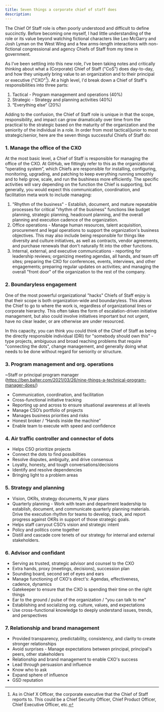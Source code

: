 ```yaml
---
title: Seven things a corporate chief of staff does
description:
---
```


The Chief Of Staff role is often poorly understood and difficult to define succinctly. Before becoming one myself, I had little understanding of the role or its value beyond watching fictional characters like Leo McGarry and Josh Lyman on the West Wing and a few arms-length interactions with non-fictional congressional and agency Chiefs of Staff from my time in government. 

As I’ve been settling into this new role, I’ve been taking notes and critically thinking about what a (Corporate) Chief of Staff ("CoS") does day-to-day, and how they uniquely bring value to an organization and to their principal or executive ("CXO"[^1]). At a high level, I'd break down a Chief of Staff's responsibilities into three parts:

1. Tactical - Program management and operations (40%)
2. Strategic - Strategy and planning activities (40%)
3. “Everything else” (20%)

Adding to the confusion, the Chief of Staff role is unique in that the scope, responsibility, and impact can grow dramatically over time from the practical to the strategic based on the maturity of the organization and the seniority of the individual in a role. In order from most tactical/junior to most strategic/senior, here are the seven things successful Chiefs of Staff do:

### 1. Manage the office of the CXO

At the most basic level, a Chief of Staff is responsible for managing the office of the CXO. At GitHub, we fittingly refer to this as the organizational “operating system”, which Chiefs are responsible for installing, configuring, monitoring, upgrading, and patching to keep everything running smoothly and to help grow, scale, and run the bushiness more efficiently. The specific activities will vary depending on the function the Chief is supporting, but generally, you would expect this communication, coordination, and facilitation meta work to include managing:

1. "Rhythm of the business" - Establish, document, and mature repeatable processes for critical "rhythm of the business" functions like budget planning, strategic planning, headcount planning, and the overall planning and execution cadence of the organization.
2. Office operations - Manage human resources, talent acquisition, procurement and legal operations to support the organization's business objectives. This may also include being responsible for things like  diversity and culture initiatives, as well as contracts, vendor agreements, and purchase renewals that don't naturally fit into the other functions.
3. Internal, external, and executive communications - reporting for leadership reviews; organizing meeting agendas, all hands, and team off sites; preparing the CXO for conferences, events, interviews, and other engagements; preparing regular updates on activities; and managing the overall "front door" of the organization to the rest of the company.
   
### 2. Boundaryless engagement

One of the most powerful organizational "hacks" Chiefs of Staff enjoy is that their scope is both organization-wide and boundaryless. This allows the Chief to go to where the work is, regardless of organizational lines or corporate hierarchy. This often takes the form of escalation-driven initiative management, but also could involve initiatives important but not urgent, have no clear leader, or are otherwise are under resourced.

In this capacity, you can think you could think of the Chief of Staff as being the directly responsible individual (DRI) for "somebody should own this" -type projects, ambiguous and broad reaching problems that require "connecting the dots", change management, and generally doing what needs to be done without regard for seniority or structure.
### 3. Program management and org. operations

~Staff or principal program manager (https://ben.balter.com/2021/03/26/nine-things-a-technical-program-manager-does/)

* Communication, coordination, and facilitation
* Cross-functional initiative tracking
* Reporting up and across to ensure situational awareness at all levels
* Manage CSO’s portfolio of projects
* Manages business priorities and risks
* Honest broker / “Hands inside the machine”
* Enable team to execute with speed and confidence

### 4. Air traffic controller and connector of dots

* Helps CSO prioritize projects
* Connect the dots to find possibilities
* Resolve disputes, ambiguity, and drive consensus
* Loyalty, honesty, and tough conversations/decisions
* Identify and resolve dependencies
* Bringing light to a problem areas
  
### 5. Strategy and planning

* Vision, OKRs, strategy documents, N year plans
* Quarterly planning - Work with team and department leadership to establish, document, and communicate quarterly planning materials. Drive the execution rhythm for teams to develop, track, and report progress against OKRs in support of those strategic goals.
* Helps staff carryout CSO’s vision and strategic intent
* Policy and politics come together
* Distill and cascade core tenets of our strategy for internal and external stakeholders.

### 6. Advisor and confidant

* Serving as trusted, strategic advisor and counsel to the CXO
* Extra hands, proxy (meetings, decisions), succession plan
* Sounding board, second set of eyes and ears
* Manage functioning of CXO's direct's: Agendas, effectiveness, cadence, dynamics
* Gatekeeper to ensure that the CXO is spending their time on the right things
* Ear to the ground / pulse of the organization / "you can talk to me"
* Establishing and socializing org. culture, values, and expectations
* Use cross-functional knowledge to deeply understand issues, trends, and perspectives

### 7. Relationship and brand management

* Provided transparency, predictability, consistency, and clarity to create stronger relationships
* Avoid surprises - Manage expectations between principal, principal's peers, other stakeholders
* Relationship and brand management to enable CXO's success 
* Lead through persuasion and influence
* Know who to ask
* Expand sphere of influence
* GSD reputation

[^1]: As in Chief X Officer, the corporate executive that the Chief of Staff reports to. This could be a Chief Security Officer, Chief Product Officer, Chief Executive Officer, etc.